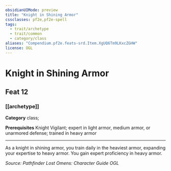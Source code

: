 ```yaml
---
obsidianUIMode: preview
title: "Knight in Shining Armor"
cssclasses: pf2e,pf2e-spell
tags:
  - trait/archetype
  - trait/common
  - category/class
aliases: "Compendium.pf2e.feats-srd.Item.XgUQ6Tm9LKxcZGHW"
license: OGL
---
```

# Knight in Shining Armor
## Feat 12
### [[archetype]]

**Category** class; 



**Prerequisites** Knight Vigilant; expert in light armor, medium armor, or unarmored defense; trained in heavy armor
* * *
As a knight in shining armor, you train daily in the heaviest armor, expanding your expertise to heavy armor. You gain expert proficiency in heavy armor.

*Source: Pathfinder Lost Omens: Character Guide*
*OGL*
